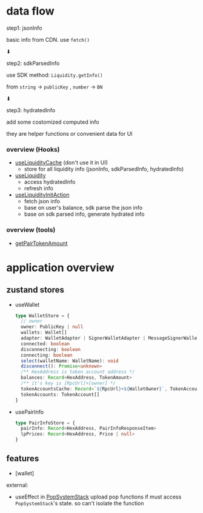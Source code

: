 # data flow

step1: jsonInfo

basic info from CDN. use `fetch()`

⬇

step2: sdkParsedInfo

use SDK method: `Liquidity.getInfo()`

from `string` -> `publicKey` , `number` -> `BN`

⬇

step3: hydratedInfo

add some costomized computed info

they are helper functions or convenient data for UI

### overview (Hooks)

- [useLiquidityCache](./src/application/liquidity/useLiquidityCache.ts) (don't use it in UI)
  - store for all liquidity info (jsonInfo, sdkParsedInfo, hydratedInfo)
- [useLiquidity](./src/application/liquidity/useLiquidity.ts)
  - access hydratedInfo
  - refresh info
- [useLiquidityInitAction](./src/application/liquidity/useLiquidityInitAction.ts)
  - fetch json info
  - base on user's balance, sdk parse the json info
  - base on sdk parsed info, generate hydrated info

### overview (tools)

- [getPairTokenAmount](./src/application/liquidity/tools/getPairTokenAmount.ts)

# application overview

## zustand stores

- useWallet
  ```ts
  type WalletStore = {
    // owner
    owner: PublicKey | null
    wallets: Wallet[]
    adapter: WalletAdapter | SignerWalletAdapter | MessageSignerWalletAdapter | null
    connected: boolean
    disconnecting: boolean
    connecting: boolean
    select(walletName: WalletName): void
    disconnect(): Promise<unknown>
    /** HexAddress is token account address */
    balances: Record<HexAddress, TokenAmount>
    /** it's key is [RpcUrl]+[owner] */
    tokenAccountsCache: Record<`${RpcUrl}+${WalletOwner}`, TokenAccount[]>
    tokenAccounts: TokenAccount[]
  }
  ```
- usePairInfo

  ```ts
  type PairInfoStore = {
    pairInfo: Record<HexAddress, PairInfoResponseItem>
    lpPrices: Record<HexAddress, Price | null>
  }
  ```

## features

- \[wallet\]

external:

- useEffect in [PopSystemStack](./src/components/PopSystemStack.tsx)
  upload pop functions
  if must access `PopSystemStack`'s state. so can't isolate the function

